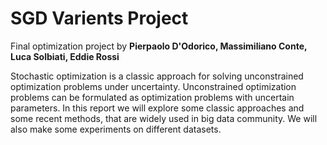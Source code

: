 # SGD Varients Project

Final optimization project 
by **Pierpaolo D'Odorico, Massimiliano Conte, Luca Solbiati, Eddie Rossi**

Stochastic optimization is a classic approach for solving unconstrained optimization problems
under uncertainty. Unconstrained optimization problems can be formulated as optimization
problems with uncertain parameters. In this report we will explore some classic approaches and
some recent methods, that are widely used in big data community. We will also make some
experiments on different datasets.
